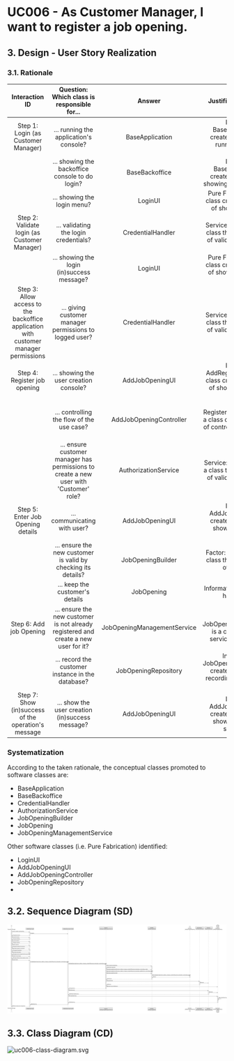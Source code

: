 # UC006 - As Customer Manager, I want to register a job opening.

## 3. Design - User Story Realization 

### 3.1. Rationale


|                                    Interaction ID                                    |                      Question: Which class is responsible for...                       |           Answer            |                                               Justification (with patterns)                                               |
|:------------------------------------------------------------------------------------:|:--------------------------------------------------------------------------------------:|:---------------------------:|:-------------------------------------------------------------------------------------------------------------------------:|
|                         Step 1: Login (as Customer Manager)                          |                         ... running the application's console?                         |       BaseApplication       |      Pure Fabrication: BaseApplication is a class created with the purpose of running a console in our application.       |
|                                                                                      |                    ... showing the backoffice console to do login?                     |       BaseBackoffice        |          Pure Fabrication: BaseBackoffice is a class created with the purpose of showing the backoffice console.          |
|                                                                                      |                              ... showing the login menu?                               |           LoginUI           |                 Pure Fabrication: LoginUI is a class created with the purpose of showing the login menu.                  |
|                     Step 2: Validate login (as Customer Manager)                     |                         ... validating the login credentials?                          |      CredentialHandler      |             Service: CredentialHandler is a class that provides the service of validating login credentials.              |
|                                                                                      |                       ... showing the login (in)success message?                       |           LoginUI           |            Pure Fabrication: LoginUI is a class created with the purpose of showing the login success message.            |
| Step 3: Allow access to the backoffice application with customer manager permissions |                ... giving customer manager permissions to logged user?                 |      CredentialHandler      |             Service: CredentialHandler is a class that provides the service of validating login credentials.              |
|                             Step 4: Register job opening                             |                         ... showing the user creation console?                         |       AddJobOpeningUI       |    Pure Fabrication: AddRegisterJobOpeningUI is a class created with the purpose of showing the user creation console     |
|                                                                                      |                       ... controlling the flow of the use case?                        |   AddJobOpeningController   |   Controller: RegisterJobOpeningController is a class created with the purpose of controlling the flow of the use case.   |
|                                                                                      | ... ensure customer manager has permissions to create a new user with 'Customer' role? |    AuthorizationService     |            Service: AuthorizationService is a class that provides the service of validating login credentials.            |
|                          Step 5: Enter Job Opening details                           |                              ... communicating with user?                              |       AddJobOpeningUI       |        Pure Fabrication: AddJobOpeningUI is a class created with the purpose of showing the user creation console         |
|                                                                                      |             ... ensure the new customer is valid by checking its details?              |      JobOpeningBuilder      |                    Factor: JobOpeningBuilder is a class that provides the service of validating users.                    |
|                                                                                      |                            ... keep the customer's details                             |         JobOpening          |                                    Information Expert: JobOpening has its own details.                                    |
|                               Step 6: Add job Opening                                |  ... ensure the new customer is not already registered and create a new user for it?   | JobOpeningManagementService |              Service: JobOpeningManagementService is a class that provides the service of registering users.              |
|                                                                                      |                   ... record the customer instance in the database?                    |    JobOpeningRepository     | Information Expert: JobOpeningRepository is a class created with the purpose of recording user instances in the database. |
|                 Step 7: Show (in)success of the operation's message                  |                    ... show the user creation (in)success message?                     |       AddJobOpeningUI       |    Pure Fabrication: AddJobOpeningUI is a class created with the purpose of showing the user creation success message.    |

### Systematization ##

According to the taken rationale, the conceptual classes promoted to software classes are: 

* BaseApplication
* BaseBackoffice
* CredentialHandler
* AuthorizationService
* JobOpeningBuilder
* JobOpening
* JobOpeningManagementService

Other software classes (i.e. Pure Fabrication) identified: 

* LoginUI
* AddJobOpeningUI
* AddJobOpeningController
* JobOpeningRepository
 * 
## 3.2. Sequence Diagram (SD)

![uc006-sequence-diagram-full.svg](svg%2Fuc006-sequence-diagram-full.svg)


## 3.3. Class Diagram (CD)

![uc006-class-diagram.svg](svg%2uc006-class-diagram.svg)